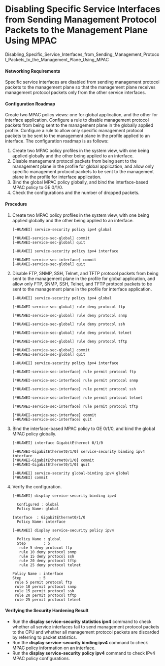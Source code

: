 Disabling Specific Service Interfaces from Sending Management Protocol Packets to the Management Plane Using MPAC
=================================================================================================================

Disabling_Specific_Service_Interfaces_from_Sending_Management_Protocol_Packets_to_the_Management_Plane_Using_MPAC

#### Networking Requirements

Specific service interfaces are disabled from sending management protocol packets to the management plane so that the management plane receives management protocol packets only from the other service interfaces.


#### Configuration Roadmap

Create two MPAC policy views: one for global application, and the other for interface application. Configure a rule to disable management protocol packets from being sent to the management plane in the globally applied profile. Configure a rule to allow only specific management protocol packets to be sent to the management plane in the profile applied to an interface. The configuration roadmap is as follows:

1. Create two MPAC policy profiles in the system view, with one being applied globally and the other being applied to an interface.
2. Disable management protocol packets from being sent to the management plane in the profile for global application, and allow only specific management protocol packets to be sent to the management plane in the profile for interface application.
3. Bind the global MPAC policy globally, and bind the interface-based MPAC policy to GE 0/1/0.
4. Check the configurations and the number of dropped packets.

#### Procedure

1. Create two MPAC policy profiles in the system view, with one being applied globally and the other being applied to an interface.
   ```
   [~HUAWEI] service-security policy ipv4 global
   ```
   ```
   [*HUAWEI-service-sec-global] commit
   [~HUAWEI-service-sec-global] quit
   ```
   ```
   [~HUAWEI] service-security policy ipv4 interface
   ```
   ```
   [*HUAWEI-service-sec-interface] commit
   [~HUAWEI-service-sec-global] quit
   ```
2. Disable FTP, SNMP, SSH, Telnet, and TFTP protocol packets from being sent to the management plane in the profile for global application, and allow only FTP, SNMP, SSH, Telnet, and TFTP protocol packets to be sent to the management plane in the profile for interface application.
   ```
   [~HUAWEI] service-security policy ipv4 global
   ```
   ```
   [~HUAWEI-service-sec-global] rule deny protocol ftp
   ```
   ```
   [*HUAWEI-service-sec-global] rule deny protocol snmp
   ```
   ```
   [*HUAWEI-service-sec-global] rule deny protocol ssh
   ```
   ```
   [*HUAWEI-service-sec-global] rule deny protocol telnet
   ```
   ```
   [*HUAWEI-service-sec-global] rule deny protocol tftp
   ```
   ```
   [*HUAWEI-service-sec-global] commit
   [~HUAWEI-service-sec-global] quit
   ```
   ```
   [~HUAWEI] service-security policy ipv4 interface
   ```
   ```
   [~HUAWEI-service-sec-interface] rule permit protocol ftp
   ```
   ```
   [*HUAWEI-service-sec-interface] rule permit protocol snmp
   ```
   ```
   [*HUAWEI-service-sec-interface] rule permit protocol ssh
   ```
   ```
   [*HUAWEI-service-sec-interface] rule permit protocol telnet
   ```
   ```
   [*HUAWEI-service-sec-interface] rule permit protocol tftp
   ```
   ```
   [*HUAWEI-service-sec-interface] commit
   [~HUAWEI-service-sec-interface] quit
   ```
3. Bind the interface-based MPAC policy to GE 0/1/0, and bind the global MPAC policy globally.
   ```
   [~HUAWEI] interface GigabitEthernet 0/1/0
   ```
   ```
   [~HUAWEI-GigabitEthernet0/1/0] service-security binding ipv4 interface
   [*HUAWEI-GigabitEthernet0/1/0] commit
   [~HUAWEI-GigabitEthernet0/1/0] quit
   ```
   ```
   [~HUAWEI] service-security global-binding ipv4 global
   [*HUAWEI] commit
   ```
4. Verify the configuration.
   ```
   [~HUAWEI] display service-security binding ipv4 
   ```
   ```
     Configured : Global
     Policy Name: global
     
   Interface  : GigabitEthernet0/1/0
     Policy Name: interface
   
   ```
   ```
   [~HUAWEI] display service-security policy ipv4
   ```
   ```
     Policy Name : global
     Step        : 5
      rule 5 deny protocol ftp
      rule 10 deny protocol snmp
      rule 15 deny protocol ssh
      rule 20 deny protocol tftp
      rule 25 deny protocol telnet
   
   Policy Name : interface
   Step        : 5
    rule 5 permit protocol ftp
    rule 10 permit protocol snmp
    rule 15 permit protocol ssh
    rule 20 permit protocol tftp
    rule 25 permit protocol telnet
   ```

#### Verifying the Security Hardening Result

* Run the **display service-security statistics ipv4** command to check whether all service interfaces fail to send management protocol packets to the CPU and whether all management protocol packets are discarded by referring to packet statistics.
* Run the **display service-security binding ipv4** command to check MPAC policy information on an interface.
* Run the **display service-security policy ipv4** command to check IPv4 MPAC policy configurations.